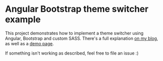 # Angular Bootstrap theme switcher example

This project demonstrates how to implement a theme switcher using Angular, Bootstrap and custom SASS.
There's a full explanation [on my blog](https://jfhr.me/angular-bootstrap-theme-switcher), 
as well as a [demo page](https://jfhr.me/angular-bootstrap-theme-switcher/demo).

If something isn't working as described, feel free to file an issue :)
